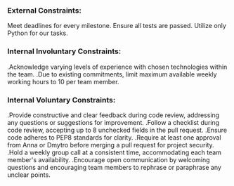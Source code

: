 ### External Constraints:

Meet deadlines for every milestone.
Ensure all tests are passed.
Utilize only Python for our tasks.

### Internal Involuntary Constraints:

.Acknowledge varying levels of experience with chosen technologies within the team.
.Due to existing commitments, limit maximum available weekly working hours to 10 per team member.

### Internal Voluntary Constraints:

.Provide constructive and clear feedback during code review, addressing any questions or suggestions for improvement.
.Follow a checklist during code review, accepting up to 8 unchecked fields in the pull request.
.Ensure code adheres to PEP8 standards for clarity.
.Require at least one approval from Anna or Dmytro before merging a pull request for project security.
.Hold a weekly group call at a consistent time, accommodating each team member's availability.
.Encourage open communication by welcoming questions and encouraging team members to rephrase or paraphrase any unclear points.
